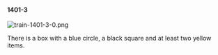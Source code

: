 #### 1401-3
![train-1401-3-0.png](https://github.com/lil-lab/nlvr/raw/master/nlvr/train/images/64/train-1401-3-0.png "train-1401-3-0.png")

There is a box with a blue circle, a black square and at least two yellow items.
